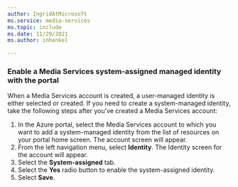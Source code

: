 ```yaml
---
author: IngridAtMicrosoft
ms.service: media-services 
ms.topic: include
ms.date: 11/29/2021
ms.author: inhenkel

---
```


<!-- Use the portal to create a media services account. -->

### Enable a Media Services system-assigned managed identity with the portal

When a Media Services account is created, a user-managed identity is either selected or created.  If you need to create a system-managed identity, take the following steps after you've created a Media Services account:

1. In the Azure portal, select the Media Services account to which you want to add a system-managed identity from the list of resources on your portal home screen. The account screen will appear.
1. From the left navigation menu, select **Identity**. The Identity screen for the account will appear.
1. Select the **System-assigned** tab.
1. Select the **Yes** radio button to enable the system-assigned identity.
1. Select **Save**.